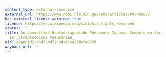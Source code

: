 ```yaml
---
content_type: external-resource
external_url: https://www.ncbi.nlm.nih.gov/pmc/articles/PMC40587/
has_external_license_warning: true
license: https://en.wikipedia.org/wiki/All_rights_reserved
status: ''
title: An Unmodified Heptadecapeptide Pheromone Induces Competence for Genetic Transformation
  in _Streptococcus Pneumoniae_
uid: a9a8c1d2-a6df-4d72-9da4-c4238efa0d39
wayback_url: ''
---
```

